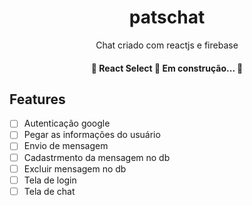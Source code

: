 <h1 align='center'>patschat</h1>
<p align='center'>Chat criado com reactjs e firebase</p>

<h4 align="center"> 
	🚧  React Select 🚀 Em construção...  🚧
</h4>

<h2>Features</h2>

- [ ] Autenticação google
- [ ] Pegar as informações do usuário
- [ ] Envio de mensagem
- [ ] Cadastrmento da mensagem no db
- [ ] Excluir mensagem no db
- [ ] Tela de login
- [ ] Tela de chat
